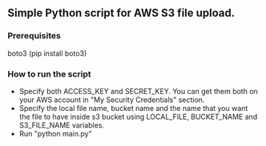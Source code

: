 
## Simple Python script for AWS S3 file upload.

### Prerequisites
boto3 (pip install boto3) <br />

### How to run the script
- Specify both ACCESS_KEY and SECRET_KEY. You can get them both on your AWS account in "My Security Credentials" section. <br />
- Specify the local file name, bucket name and the name that you want the file to have inside s3 bucket using LOCAL_FILE, BUCKET_NAME and S3_FILE_NAME variables. <br />
- Run "python main.py" <br />
